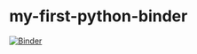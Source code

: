 # my-first-python-binder
[![Binder](https://mybinder.org/badge_logo.svg)](https://mybinder.org/v2/gh/annakrystalli/my-first-python-binder/master)
